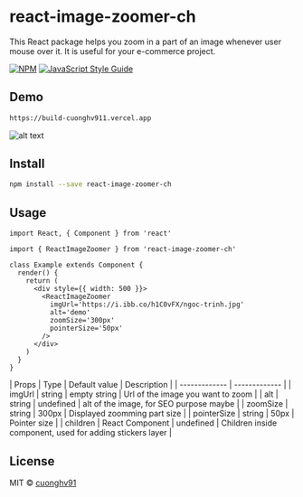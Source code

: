 # react-image-zoomer-ch

This React package helps you zoom in a part of an image whenever user mouse over it. It is useful for your e-commerce project.

[![NPM](https://img.shields.io/npm/v/react-image-zoomer.svg)](https://www.npmjs.com/package/react-image-zoomer) [![JavaScript Style Guide](https://img.shields.io/badge/code_style-standard-brightgreen.svg)](https://standardjs.com)

## Demo

```bash
https://build-cuonghv911.vercel.app
```
![alt text](https://i.ibb.co/64W9C14/ezgif-2-ca770137aebe.gif)

## Install

```bash
npm install --save react-image-zoomer-ch
```

## Usage

```tsx
import React, { Component } from 'react'

import { ReactImageZoomer } from 'react-image-zoomer-ch'

class Example extends Component {
  render() {
    return (
      <div style={{ width: 500 }}>
        <ReactImageZoomer
          imgUrl='https://i.ibb.co/h1C0vFX/ngoc-trinh.jpg'
          alt='demo'
          zoomSize='300px'
          pointerSize='50px'
        />
      </div>
    )
  }
}
```

| Props  | Type | Default value | Description |
| ------------- | ------------- |
| imgUrl  | string | empty string | Url of the image you want to zoom  |
| alt  | string | undefined | alt of the image, for SEO purpose maybe  |
| zoomSize  | string  | 300px | Displayed zoomming part size  |
| pointerSize  | string  | 50px | Pointer size  |
| children  | React Component  | undefined | Children inside component, used for adding stickers layer  |

## License

MIT © [cuonghv91](https://github.com/cuonghv91)
